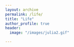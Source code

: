 ```yaml
---
layout: archive
permalink: /life/
title: "Life"
author_profile: true
header:
  image: "/images/julia2.gif"

---
```

